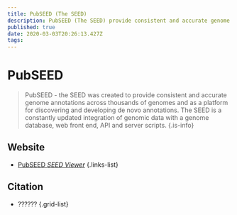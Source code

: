 ```yaml
---
title: PubSEED (The SEED)
description: PubSEED (The SEED) provide consistent and accurate genome annotations across thousands of genomes
published: true
date: 2020-03-03T20:26:13.427Z
tags: 
---
```


# PubSEED

> PubSEED - the SEED was created to provide consistent and accurate genome annotations across thousands of genomes and as a platform for discovering and developing de novo annotations. The SEED is a constantly updated integration of genomic data with a genome database, web front end, API and server scripts.
{.is-info}

## Website

- [PubSEED *SEED Viewer*](https://pubseed.theseed.org/)
{.links-list}

## Citation

- ??????
{.grid-list}